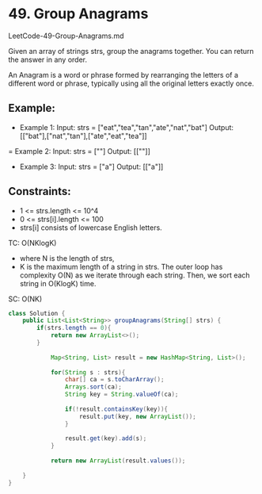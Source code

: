 # 49. Group Anagrams

LeetCode-49-Group-Anagrams.md

Given an array of strings strs, group the anagrams together. You can return the answer in any order.

An Anagram is a word or phrase formed by rearranging the letters of a different word or phrase, typically using all the original letters exactly once.

 
## Example:
+ Example 1:
Input: strs = ["eat","tea","tan","ate","nat","bat"]
Output: [["bat"],["nat","tan"],["ate","eat","tea"]]

= Example 2:
Input: strs = [""]
Output: [[""]]

+ Example 3:
Input: strs = ["a"]
Output: [["a"]]
 

## Constraints:
+ 1 <= strs.length <= 10^4
+ 0 <= strs[i].length <= 100
+ strs[i] consists of lowercase English letters.

TC: O(NKlogK)
+ where N is the length of strs, 
+ K is the maximum length of a string in strs. 
The outer loop has complexity O(N) as we iterate through each string. Then, we sort each string in O(KlogK) time.

SC: O(NK)

```java
class Solution {
    public List<List<String>> groupAnagrams(String[] strs) {
        if(strs.length == 0){
            return new ArrayList<>();
        }
            
            Map<String, List> result = new HashMap<String, List>();
            
            for(String s : strs){
                char[] ca = s.toCharArray();
                Arrays.sort(ca);
                String key = String.valueOf(ca);
                
                if(!result.containsKey(key)){
                    result.put(key, new ArrayList());
                }
                
                result.get(key).add(s);
            }
            
            return new ArrayList(result.values());
        
    }
}
```
